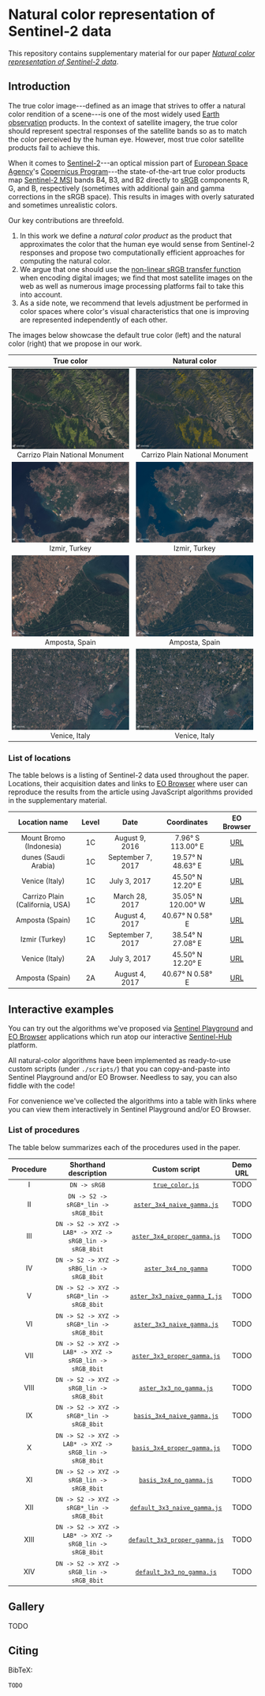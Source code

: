 # Natural color representation of Sentinel-2 data

This repository contains supplementary material for our paper [_Natural color representation of Sentinel-2 data_](http://arxiv.org/...).

## Introduction

The true color image---defined as an image that strives to offer a natural color rendition of a scene---is one of the most widely used [Earth observation](https://en.wikipedia.org/wiki/Earth_observation) products. In the context of satellite imagery, the true color should represent spectral responses of the satellite bands so as to match the color perceived by the human eye. However, most true color satellite products fail to achieve this.

When it comes to [Sentinel-2](https://sentinel.esa.int/web/sentinel/missions/sentinel-2)---an optical mission part of [European Space Agency](http://www.esa.int/ESA)'s [Copernicus Program](http://www.esa.int/Our_Activities/Observing_the_Earth/Copernicus)---the state-of-the-art true color products map [Sentinel-2 MSI](https://earth.esa.int/web/sentinel/technical-guides/sentinel-2-msi/msi-instrument) bands B4, B3, and B2 directly to [sRGB](https://en.wikipedia.org/wiki/SRGB) components R, G, and B, respectively (sometimes with additional gain and gamma corrections in the sRGB space). This results in images with overly saturated and sometimes unrealistic colors.


<!--
The images below illustrate this. On the left is a true color composite of Africa, taken from [ESA Space in Images](http://www.esa.int/spaceinimages/Images/2016/05/African_mosaic); on the right is the same scene processed by NASA from MODIS data.

African mosaic                                 | NASA Blue Marble
:------------------------------------------------:|:----------------:
![](figures/African_mosaic_ESA.jpg) (c) ESA; Brockmann Consult; Université catholique de Louvain              | ![](figures/Blue_Marble_NG_July_2004_Africa.jpg) (c) NASA
-->

Our key contributions are threefold.
1. In this work we define a _natural color product_ as the product that approximates the color that the human eye would sense from Sentinel-2 responses and propose two computationally efficient approaches for computing the natural color.
2. We argue that one should use the [non-linear sRGB transfer function](https://en.wikipedia.org/wiki/SRGB#The_sRGB_transfer_function_.28.22gamma.22.29) when encoding digital images; we find that most satellite images on the web as well as numerous image processing platforms fail to take this into account.
3. As a side note, we recommend that levels adjustment be performed in color spaces where color's visual characteristics that one is improving are represented independently of each other.

The images below showcase the default true color (left) and the natural color (right) that we propose in our work.

True color | Natural color
:---------:|:-------------:
![](./figures/carrizo/true_color.jpg) Carrizo Plain National Monument | ![](./figures/carrizo/3x3_aster_proper_gamma_solar.jpg) Carrizo Plain National Monument
![](./figures/izmir/true_color.jpg) Izmir, Turkey | ![](./figures/izmir/3x3_aster_proper_gamma_solar.jpg) Izmir, Turkey
![](./figures/amposta/l1c_true_color.jpg) Amposta, Spain | ![](./figures/amposta/l1c_3x3_aster_proper_gamma_solar.jpg) Amposta, Spain
![](./figures/venice/l1c_true_color.jpg) Venice, Italy | ![](./figures/venice/l1c_3x3_aster_proper_gamma_solar.jpg) Venice, Italy

### List of locations

The table belows is a listing of Sentinel-2 data used throughout the paper. Locations, their acquisition dates and links to  [EO Browser](https://apps.sentinel-hub.com/eo-browser/) where user can reproduce the results from the article using JavaScript algorithms provided in the supplementary material.

Location name | Level | Date | Coordinates | EO Browser
:------------:|:-----:|:----:|:-----------:|:----------:
Mount Bromo (Indonesia) | 1C | August 9, 2016 | 7.96° S 113.00° E | [URL](http://apps.sentinel-hub.com/eo-browser/#lat=-7.964377531436546&lng=112.9960584640503&zoom=14&datasource=Sentinel-2%20L1C&time=2016-08-09&preset=1_TRUE_COLOR)
dunes (Saudi Arabia) | 1C | September 7, 2017 | 19.57° N 48.63° E | [URL](http://apps.sentinel-hub.com/eo-browser/#lat=19.574347451922222&lng=48.62617492675781&zoom=12&datasource=Sentinel-2%20L1C&time=2017-09-07&preset=1_TRUE_COLOR)
Venice (Italy) | 1C | July 3, 2017 | 45.50° N 12.20° E | [URL](http://apps.sentinel-hub.com/eo-browser/#lat=45.49816553360498&lng=12.196369171142578&zoom=12&datasource=Sentinel-2%20L1C&time=2017-07-03&preset=1_TRUE_COLOR)
Carrizo Plain (California, USA) | 1C | March 28, 2017 | 35.05° N 120.00° W | [URL](http://apps.sentinel-hub.com/eo-browser/#lat=35.05&lng=-119.89999999999998&zoom=12&datasource=Sentinel-2%20L1C&time=2017-03-28&preset=1_TRUE_COLOR)
Amposta (Spain) | 1C | August 4, 2017 | 40.67° N 0.58° E | [URL](http://apps.sentinel-hub.com/eo-browser/#lat=40.670222795307346&lng=0.5790138244628906&zoom=12&datasource=Sentinel-2%20L1C&time=2017-08-04&preset=1_TRUE_COLOR)
Izmir (Turkey) | 1C | September 7, 2017 | 38.54° N 27.08° E | [URL](http://apps.sentinel-hub.com/eo-browser/#lat=38.53903559101298&lng=27.077178955078125&zoom=11&datasource=Sentinel-2%20L1C&time=2017-08-31&preset=1_TRUE_COLOR)
Venice (Italy) | 2A | July 3, 2017 | 45.50° N 12.20° E | [URL](http://apps.sentinel-hub.com/eo-browser/#lat=45.49816553360498&lng=12.196369171142578&zoom=12&datasource=Sentinel-2%20L2A&time=2017-07-03&preset=1_TRUE_COLOR)
Amposta (Spain) | 2A | August 4, 2017 | 40.67° N 0.58° E | [URL](http://apps.sentinel-hub.com/eo-browser/#lat=40.670222795307346&lng=0.5790138244628906&zoom=12&datasource=Sentinel-2%20L2A&time=2017-08-04&preset=1_TRUE_COLOR)


## Interactive examples

You can try out the algorithms we've proposed via [Sentinel Playground](apps.sentinel-hub.com/sentinel-playground/) and [EO Browser](apps.sentinel-hub.com/eo-browser/) applications which run atop our interactive [Sentinel-Hub](http://sentinel-hub.com/) platform.

All natural-color algorithms have been implemented as ready-to-use custom scripts (under `./scripts/`) that you can copy-and-paste into Sentinel Playground and/or EO Browser. Needless to say, you can also fiddle with the code!

For convenience we've collected the algorithms into a table with links where you can view them interactively in Sentinel Playground and/or EO Browser.

### List of procedures

The table below summarizes each of the procedures used in the paper.

Procedure | Shorthand description | Custom script |  Demo URL
:---:|:------------------:|:------:|:---------------:
I | `DN -> sRGB` | [`true_color.js`](./scripts/true_color.js) | TODO
II | `DN -> S2 -> sRGB*_lin -> sRGB_8bit` | [`aster_3x4_naive_gamma.js`](./scripts/aster_3x4_naive_gamma.js) | TODO
III | `DN -> S2 -> XYZ -> LAB* -> XYZ -> sRGB_lin -> sRGB_8bit` | [`aster_3x4_proper_gamma.js`](./scripts/aster_3x4_proper_gamma.js) | TODO
IV | `DN -> S2 -> XYZ -> sRBG_lin -> sRGB_8bit` | [`aster_3x4_no_gamma`](./scripts/aster_3x4_no_gamma.js) | TODO
V | `DN -> S2 -> XYZ -> sRGB*_lin -> sRGB_8bit` | [`aster_3x3_naive_gamma_I.js`](./scripts/aster_3x3_naive_gamma_I.js) | TODO
VI | `DN -> S2 -> XYZ -> sRGB*_lin -> sRGB_8bit` | [`aster_3x3_naive_gamma.js`](./scripts/aster_3x3_naive_gamma.js) | TODO
VII | `DN -> S2 -> XYZ -> LAB* -> XYZ -> sRGB_lin -> sRGB_8bit` | [`aster_3x3_proper_gamma.js`](./scripts/aster_3x3_proper_gamma.js) | TODO
VIII | `DN -> S2 -> XYZ -> sRGB_lin -> sRGB_8bit` | [`aster_3x3_no_gamma.js`](./scripts/aster_3x3_no_gamma.js) | TODO
IX | `DN -> S2 -> XYZ -> sRGB*_lin -> sRGB_8bit` | [`basis_3x4_naive_gamma.js`](./scripts/basis_3x4_naive_gamma.js) | TODO
X | `DN -> S2 -> XYZ -> LAB* -> XYZ -> sRGB_lin -> sRGB_8bit` | [`basis_3x4_proper_gamma.js`](./scripts/basis_3x4_proper_gamma.js) | TODO
XI | `DN -> S2 -> XYZ -> sRGB_lin -> sRGB_8bit` | [`basis_3x4_no_gamma.js`](./scripts/basis_3x4_no_gamma.js) | TODO
XII | `DN -> S2 -> XYZ -> sRGB*_lin -> sRGB_8bit` | [`default_3x3_naive_gamma.js`](./scripts/default_3x3_naive_gamma.js) | TODO
XIII | `DN -> S2 -> XYZ -> LAB* -> XYZ -> sRGB_lin -> sRGB_8bit` | [`default_3x3_proper_gamma.js`](./scripts/default_3x3_proper_gamma.js) | TODO
XIV | `DN -> S2 -> XYZ -> sRGB_lin -> sRGB_8bit` | [`default_3x3_no_gamma.js`](./scripts/default_3x3_no_gamma.js) | TODO

## Gallery
TODO

## Citing
BibTeX:
```
TODO
```
